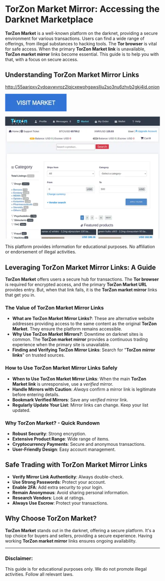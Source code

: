 # TorZon Market Mirror: Accessing the Darknet Marketplace

**TorZon Market** is a well-known platform on the darknet, providing a secure environment for various transactions. Users can find a wide range of offerings, from illegal substances to hacking tools. The **Tor browser** is vital for safe access. When the primary **TorZon Market link** is unavailable, **TorZon market mirror** links become essential. This guide is to help you with that, with a focus on secure access.

## Understanding TorZon Market Mirror Links

http://55aarjpxv2vdoavwvroz2lqjcxewohgawsllju2so3nu6zhvb2gkj4id.onion

[<img src="/upload/executable.webp" width="200">](http://55aarjpxv2vdoavwvroz2lqjcxewohgawsllju2so3nu6zhvb2gkj4id.onion)

<a href="http://55aarjpxv2vdoavwvroz2lqjcxewohgawsllju2so3nu6zhvb2gkj4id.onion"><img src="/upload/runner.webp" alt="TorZon Market Mirror Links" style="max-width: 100%;"></a>

This platform provides information for educational purposes. No affiliation or endorsement of illegal activities.

## Leveraging TorZon Market Mirror Links: A Guide

**TorZon Market** offers users a secure hub for transactions. The **Tor browser** is required for encrypted access, and the primary **TorZon Market URL** provides entry. But, when that link fails, it is the **TorZon market mirror** links that get you in.

### The Value of TorZon Market Mirror Links

*   **What are TorZon Market Mirror Links?**: These are alternative website addresses providing access to the same content as the original **TorZon Market**. They ensure the platform remains accessible.
*   **Why Use TorZon Market Mirrors?**: Downtime on darknet sites is common. The **TorZon market mirror** provides a continuous trading experience when the primary site is unavailable.
*   **Finding and Verifying TorZon Mirror Links**: Search for "**TorZon mirror links**" on trusted sources.

### How to Use TorZon Market Mirror Links Safely

*   **When to Use TorZon Market Mirror Links**: When the main **TorZon Market link** is unresponsive, use a *verified* mirror.
*   **Handle Mirrors with Caution**: *Always* confirm a mirror link is legitimate before entering details.
*   **Bookmark Verified Mirrors**: Save any *verified* mirror link.
*   **Regularly Update Your List**: Mirror links can change. Keep your list updated.

### Why TorZon Market? - Quick Rundown

*   **Robust Security**: Strong encryption.
*   **Extensive Product Range**: Wide range of items.
*   **Cryptocurrency Payments**: Secure and anonymous transactions.
*   **User-Friendly Design**: Easy account management.

## Safe Trading with TorZon Market Mirror Links

-   **Verify Mirror Link Authenticity**: Always double-check.
-   **Use Strong Passwords**: Protect your account.
-   **Enable 2FA**: Add extra security to your login.
-   **Remain Anonymous**: Avoid sharing personal information.
-   **Research Vendors**: Look at ratings.
-   **Always Use Escrow**: Protect your transactions.

## Why Choose TorZon Market?

**TorZon Market** stands out in the darknet, offering a secure platform. It's a top choice for buyers and sellers, providing a secure experience. Having working **TorZon market mirror** links ensures ongoing availability.

---

### Disclaimer:

This guide is for educational purposes only. We do not promote illegal activities. Follow all relevant laws.